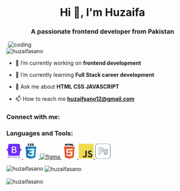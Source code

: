 <h1 align="center">Hi 👋, I'm Huzaifa</h1>
<h3 align="center">A passionate frontend developer from Pakistan</h3>

<img align="right" alt="coding" width="500" src="https://i.gifer.com/24Br.gif">
  
<p align="left"> <img src="https://komarev.com/ghpvc/?username=huzaifasano&label=Profile%20views&color=0e75b6&style=flat" alt="huzaifasano" /> </p>

- 🔭 I’m currently working on **frontend development**

- 🌱 I’m currently learning **Full Stack career development**

- 💬 Ask me about **HTML CSS JAVASCRIPT**

- 📫 How to reach me **huzaifsano12@gmail.com**

<h3 align="left">Connect with me:</h3>
<p align="left">
</p>

<h3 align="left">Languages and Tools:</h3>
<p align="left"> <a href="https://getbootstrap.com" target="_blank" rel="noreferrer"> <img src="https://raw.githubusercontent.com/devicons/devicon/master/icons/bootstrap/bootstrap-plain-wordmark.svg" alt="bootstrap" width="40" height="40"/> </a> <a href="https://www.w3schools.com/css/" target="_blank" rel="noreferrer"> <img src="https://raw.githubusercontent.com/devicons/devicon/master/icons/css3/css3-original-wordmark.svg" alt="css3" width="40" height="40"/> </a> <a href="https://www.figma.com/" target="_blank" rel="noreferrer"> <img src="https://www.vectorlogo.zone/logos/figma/figma-icon.svg" alt="figma" width="40" height="40"/> </a> <a href="https://www.w3.org/html/" target="_blank" rel="noreferrer"> <img src="https://raw.githubusercontent.com/devicons/devicon/master/icons/html5/html5-original-wordmark.svg" alt="html5" width="40" height="40"/> </a> <a href="https://developer.mozilla.org/en-US/docs/Web/JavaScript" target="_blank" rel="noreferrer"> <img src="https://raw.githubusercontent.com/devicons/devicon/master/icons/javascript/javascript-original.svg" alt="javascript" width="40" height="40"/> </a> <a href="https://www.photoshop.com/en" target="_blank" rel="noreferrer"> <img src="https://raw.githubusercontent.com/devicons/devicon/master/icons/photoshop/photoshop-line.svg" alt="photoshop" width="40" height="40"/> </a> </p>

<p><img align="left" src="https://github-readme-stats.vercel.app/api/top-langs?username=huzaifasano&show_icons=true&locale=en&layout=compact" alt="huzaifasano" /></p>

<p>&nbsp;<img align="center" src="https://github-readme-stats.vercel.app/api?username=huzaifasano&show_icons=true&locale=en" alt="huzaifasano" /></p>

<p><img align="center" src="https://github-readme-streak-stats.herokuapp.com/?user=huzaifasano&" alt="huzaifasano" /></p>
